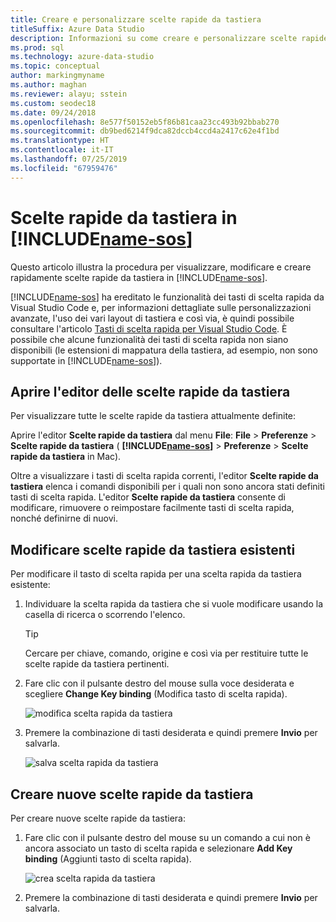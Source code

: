 ```yaml
---
title: Creare e personalizzare scelte rapide da tastiera
titleSuffix: Azure Data Studio
description: Informazioni su come creare e personalizzare scelte rapide da tastiera in Azure Data Studio
ms.prod: sql
ms.technology: azure-data-studio
ms.topic: conceptual
author: markingmyname
ms.author: maghan
ms.reviewer: alayu; sstein
ms.custom: seodec18
ms.date: 09/24/2018
ms.openlocfilehash: 8e577f50152eb5f86b81caa23cc493b92bbab270
ms.sourcegitcommit: db9bed6214f9dca82dccb4ccd4a2417c62e4f1bd
ms.translationtype: HT
ms.contentlocale: it-IT
ms.lasthandoff: 07/25/2019
ms.locfileid: "67959476"
---
```

# <a name="keyboard-shortcuts-in-includename-sosincludesname-sosmd"></a>Scelte rapide da tastiera in [!INCLUDE[name-sos](../includes/name-sos.md)]

Questo articolo illustra la procedura per visualizzare, modificare e creare rapidamente scelte rapide da tastiera in [!INCLUDE[name-sos](../includes/name-sos-short.md)].

[!INCLUDE[name-sos](../includes/name-sos-short.md)] ha ereditato le funzionalità dei tasti di scelta rapida da Visual Studio Code e, per informazioni dettagliate sulle personalizzazioni avanzate, l'uso dei vari layout di tastiera e così via, è quindi possibile consultare l'articolo [Tasti di scelta rapida per Visual Studio Code](https://code.visualstudio.com/docs/getstarted/keybindings). È possibile che alcune funzionalità dei tasti di scelta rapida non siano disponibili (le estensioni di mappatura della tastiera, ad esempio, non sono supportate in [!INCLUDE[name-sos](../includes/name-sos-short.md)]).


## <a name="open-the-keyboard-shortcuts-editor"></a>Aprire l'editor delle scelte rapide da tastiera

Per visualizzare tutte le scelte rapide da tastiera attualmente definite:

Aprire l'editor **Scelte rapide da tastiera** dal menu **File**: **File** > **Preferenze** > **Scelte rapide da tastiera** ( **[!INCLUDE[name-sos](../includes/name-sos-short.md)]**  > **Preferenze** > **Scelte rapide da tastiera** in Mac).

Oltre a visualizzare i tasti di scelta rapida correnti, l'editor **Scelte rapide da tastiera** elenca i comandi disponibili per i quali non sono ancora stati definiti tasti di scelta rapida. L'editor **Scelte rapide da tastiera** consente di modificare, rimuovere o reimpostare facilmente tasti di scelta rapida, nonché definirne di nuovi.  


## <a name="edit-existing-keyboard-shortcuts"></a>Modificare scelte rapide da tastiera esistenti

Per modificare il tasto di scelta rapida per una scelta rapida da tastiera esistente:

1. Individuare la scelta rapida da tastiera che si vuole modificare usando la casella di ricerca o scorrendo l'elenco.
   > [!TIP]
   > Cercare per chiave, comando, origine e così via per restituire tutte le scelte rapide da tastiera pertinenti.

1. Fare clic con il pulsante destro del mouse sulla voce desiderata e scegliere **Change Key binding** (Modifica tasto di scelta rapida).

   ![modifica scelta rapida da tastiera](media/keyboard-shortcuts/change-keybinding.png)

1. Premere la combinazione di tasti desiderata e quindi premere **Invio** per salvarla. 

   ![salva scelta rapida da tastiera](media/keyboard-shortcuts/save-keybinding.png)

## <a name="create-new-keyboard-shortcuts"></a>Creare nuove scelte rapide da tastiera

Per creare nuove scelte rapide da tastiera:

1. Fare clic con il pulsante destro del mouse su un comando a cui non è ancora associato un tasto di scelta rapida e selezionare **Add Key binding** (Aggiunti tasto di scelta rapida).

   ![crea scelta rapida da tastiera](media/keyboard-shortcuts/add-keybinding.png)

1. Premere la combinazione di tasti desiderata e quindi premere **Invio** per salvarla.


